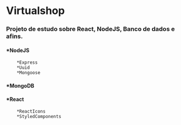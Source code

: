 # Virtualshop

### Projeto de estudo sobre React, NodeJS, Banco de dados e afins.

#### *NodeJS
        *Express
        *Uuid
        *Mongoose
#### *MongoDB

#### *React
        *ReactIcons
        *StyledComponents
        